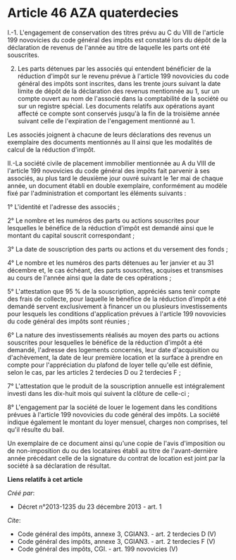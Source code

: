 # Article 46 AZA quaterdecies

I.-1. L'engagement de conservation des titres prévu au C du VIII de l'article 199 novovicies du code général des impôts est
constaté lors du dépôt de la déclaration de revenus de l'année au titre de laquelle les parts ont été souscrites. 

2. Les parts détenues par les associés qui entendent bénéficier de la réduction d'impôt sur le revenu prévue à l'article 199
novovicies du code général des impôts sont inscrites, dans les trente jours suivant la date limite de dépôt de la déclaration
des revenus mentionnée au 1, sur un compte ouvert au nom de l'associé dans la comptabilité de la société ou sur un registre
spécial. Les documents relatifs aux opérations ayant affecté ce compte sont conservés jusqu'à la fin de la troisième année
suivant celle de l'expiration de l'engagement mentionné au 1. 

Les associés joignent à chacune de leurs déclarations des revenus un exemplaire des documents mentionnés au II ainsi que les
modalités de calcul de la réduction d'impôt. 

II.-La société civile de placement immobilier mentionnée au A du VIII de l'article 199 novovicies du code général des impôts
fait parvenir à ses associés, au plus tard le deuxième jour ouvré suivant le 1er mai de chaque année, un document établi en
double exemplaire, conformément au modèle fixé par l'administration et comportant les éléments suivants : 

1° L'identité et l'adresse des associés ; 

2° Le nombre et les numéros des parts ou actions souscrites pour lesquelles le bénéfice de la réduction d'impôt est demandé
ainsi que le montant du capital souscrit correspondant ; 

3° La date de souscription des parts ou actions et du versement des fonds ; 

4° Le nombre et les numéros des parts détenues au 1er janvier et au 31 décembre et, le cas échéant, des parts souscrites,
acquises et transmises au cours de l'année ainsi que la date de ces opérations ; 

5° L'attestation que 95 % de la souscription, appréciés sans tenir compte des frais de collecte, pour laquelle le bénéfice de
la réduction d'impôt a été demandé servent exclusivement à financer un ou plusieurs investissements pour lesquels les
conditions d'application prévues à l'article 199 novovicies du code général des impôts sont réunies ; 

6° La nature des investissements réalisés au moyen des parts ou actions souscrites pour lesquelles le bénéfice de la
réduction d'impôt a été demandé, l'adresse des logements concernés, leur date d'acquisition ou d'achèvement, la date de leur
première location et la surface à prendre en compte pour l'appréciation du plafond de loyer telle qu'elle est définie, selon
le cas, par les articles 2 terdecies D ou 2 terdecies F ; 

7° L'attestation que le produit de la souscription annuelle est intégralement investi dans les dix-huit mois qui suivent la
clôture de celle-ci ; 

8° L'engagement par la société de louer le logement dans les conditions prévues à l'article 199 novovicies du code général
des impôts. La société indique également le montant du loyer mensuel, charges non comprises, tel qu'il résulte du bail. 

Un exemplaire de ce document ainsi qu'une copie de l'avis d'imposition ou de non-imposition du ou des locataires établi au
titre de l'avant-dernière année précédant celle de la signature du contrat de location est joint par la société à sa
déclaration de résultat.

**Liens relatifs à cet article**

_Créé par_:

  - Décret n°2013-1235 du 23 décembre 2013 - art. 1

_Cite_:

  - Code général des impôts, annexe 3, CGIAN3. - art. 2 terdecies D (V)
  - Code général des impôts, annexe 3, CGIAN3. - art. 2 terdecies F (V)
  - Code général des impôts, CGI. - art. 199 novovicies (V)
